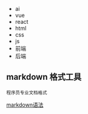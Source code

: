 - ai
- vue
- react
- html
- css
- js
- 前端
- 后端

## markdown  格式工具

    程序员专业文档格式

[markdown语法](https://blog.csdn.net/lishuoboy/article/details/104421044)

